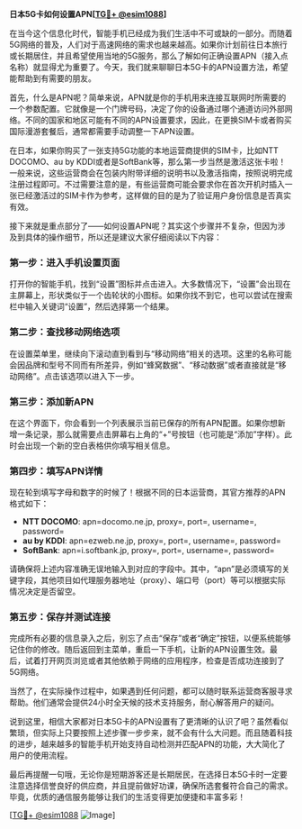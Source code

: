 **日本5G卡如何设置APN[[TG💪+ @esim1088](https://t.me/s/esim1088)]**

在当今这个信息化时代，智能手机已经成为我们生活中不可或缺的一部分。而随着5G网络的普及，人们对于高速网络的需求也越来越高。如果你计划前往日本旅行或长期居住，并且希望使用当地的5G服务，那么了解如何正确设置APN（接入点名称）就显得尤为重要了。今天，我们就来聊聊日本5G卡的APN设置方法，希望能帮助到有需要的朋友。

首先，什么是APN呢？简单来说，APN就是你的手机用来连接互联网时所需要的一个参数配置。它就像是一个门牌号码，决定了你的设备通过哪个通道访问外部网络。不同的国家和地区可能有不同的APN设置要求，因此，在更换SIM卡或者购买国际漫游套餐后，通常都需要手动调整一下APN设置。

在日本，如果你购买了一张支持5G功能的本地运营商提供的SIM卡，比如NTT DOCOMO、au by KDDI或者是SoftBank等，那么第一步当然是激活这张卡啦！一般来说，这些运营商会在包装内附带详细的说明书以及激活指南，按照说明完成注册过程即可。不过需要注意的是，有些运营商可能会要求你在首次开机时插入一张已经激活过的SIM卡作为参考，这样做的目的是为了验证用户身份信息是否真实有效。

接下来就是重点部分了——如何设置APN呢？其实这个步骤并不复杂，但因为涉及到具体的操作细节，所以还是建议大家仔细阅读以下内容：

### 第一步：进入手机设置页面

打开你的智能手机，找到“设置”图标并点击进入。大多数情况下，“设置”会出现在主屏幕上，形状类似于一个齿轮状的小图标。如果你找不到它，也可以尝试在搜索栏中输入关键词“设置”，然后选择第一个结果。

### 第二步：查找移动网络选项

在设置菜单里，继续向下滚动直到看到与“移动网络”相关的选项。这里的名称可能会因品牌和型号不同而有所差异，例如“蜂窝数据”、“移动数据”或者直接就是“移动网络”。点击该选项以进入下一步。

### 第三步：添加新APN

在这个界面下，你会看到一个列表展示当前已保存的所有APN配置。如果你想新增一条记录，那么就需要点击屏幕右上角的“+”号按钮（也可能是“添加”字样）。此时会出现一个新的空白表格供你填写相关信息。

### 第四步：填写APN详情

现在轮到填写字母和数字的时候了！根据不同的日本运营商，其官方推荐的APN格式如下：

- **NTT DOCOMO**: apn=docomo.ne.jp, proxy=, port=, username=, password=
- **au by KDDI**: apn=ezweb.ne.jp, proxy=, port=, username=, password=
- **SoftBank**: apn=i.softbank.jp, proxy=, port=, username=, password=

请确保将上述内容准确无误地输入到对应的字段中。其中，“apn”是必须填写的关键字段，其他项目如代理服务器地址（proxy）、端口号（port）等可以根据实际情况决定是否留空。

### 第五步：保存并测试连接

完成所有必要的信息录入之后，别忘了点击“保存”或者“确定”按钮，以便系统能够记住你的修改。随后返回到主菜单，重启一下手机，让新的APN设置生效。最后，试着打开网页浏览或者其他依赖于网络的应用程序，检查是否成功连接到了5G网络。

当然了，在实际操作过程中，如果遇到任何问题，都可以随时联系运营商客服寻求帮助。他们通常会提供24小时全天候的技术支持服务，耐心解答用户的疑问。

说到这里，相信大家都对日本5G卡的APN设置有了更清晰的认识了吧？虽然看似繁琐，但实际上只要按照上述步骤一步步来，就不会有什么大问题。而且随着科技的进步，越来越多的智能手机开始支持自动检测并匹配APN的功能，大大简化了用户的使用流程。

最后再提醒一句哦，无论你是短期游客还是长期居民，在选择日本5G卡时一定要注意选择信誉良好的供应商，并且提前做好功课，确保所选套餐符合自己的需求。毕竟，优质的通信服务能够让我们的生活变得更加便捷和丰富多彩！

[[TG💪+ @esim1088](https://t.me/s/esim1088) ![Image](https://i.postimg.cc/4NQfJmqS/Snipaste-2025-05-13-00-14-12.png)]